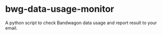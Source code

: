 # bwg-data-usage-monitor
A python script to check Bandwagon data usage and report result to your email. 
